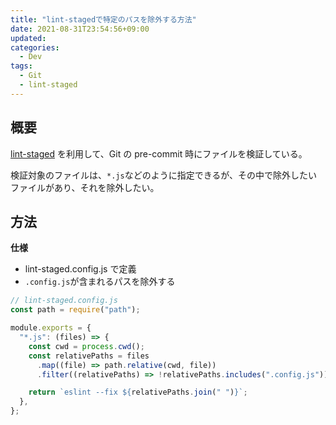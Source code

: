 ```yaml
---
title: "lint-stagedで特定のパスを除外する方法"
date: 2021-08-31T23:54:56+09:00
updated:
categories:
  - Dev
tags:
  - Git
  - lint-staged
---
```


## 概要

[lint-staged](https://github.com/okonet/lint-staged) を利用して、Git の pre-commit 時にファイルを検証している。

検証対象のファイルは、`*.js`などのように指定できるが、その中で除外したいファイルがあり、それを除外したい。

## 方法

**仕様**

- lint-staged.config.js で定義
- `.config.js`が含まれるパスを除外する

```js
// lint-staged.config.js
const path = require("path");

module.exports = {
  "*.js": (files) => {
    const cwd = process.cwd();
    const relativePaths = files
      .map((file) => path.relative(cwd, file))
      .filter((relativePaths) => !relativePaths.includes(".config.js"));

    return `eslint --fix ${relativePaths.join(" ")}`;
  },
};
```
